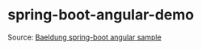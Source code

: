 # spring-boot-angular-demo

Source: [Baeldung spring-boot angular sample](https://www.baeldung.com/spring-boot-angular-web)